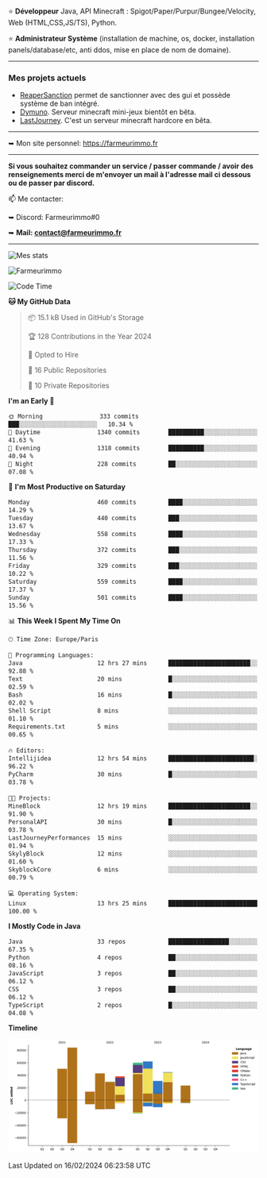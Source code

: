 ⭐ **Développeur** Java, API Minecraft : Spigot/Paper/Purpur/Bungee/Velocity, Web (HTML,CSS,JS/TS), Python.

⭐ **Administrateur Système** (installation de machine, os, docker, installation panels/database/etc, anti ddos, mise en place de nom de domaine).

---

### Mes projets actuels
- [ReaperSanction](https://www.spigotmc.org/resources/reapersanction.89580/) permet de sanctionner avec des gui et possède système de ban intégré.
- [Dymuno](https://discord.gg/dymuno-community-986460742293282886). Serveur minecraft mini-jeux bientôt en bêta.
- [LastJourney](https://lastjourney.fr). C'est un serveur minecraft hardcore en bêta.

---

➥ Mon site personnel: https://farmeurimmo.fr

---

**Si vous souhaitez commander un service / passer commande / avoir des renseignements merci de m'envoyer un mail à l'adresse mail ci dessous ou de passer par discord.**

📫 Me contacter:
 
   ➥ Discord: Farmeurimmo#0
   
   ➥ **Mail: contact@farmeurimmo.fr**

---

![Mes stats](https://github-readme-stats.farmeurimmo.fr/api?username=Farmeurimmo&count_private=true&show_icons=true&theme=radical)

<img src="https://komarev.com/ghpvc/?username=Farmeurimmo" alt="Farmeurimmo" />

<!--START_SECTION:waka-->
![Code Time](http://img.shields.io/badge/Code%20Time-1%2C175%20hrs%207%20mins-blue)

**🐱 My GitHub Data** 

> 📦 15.1 kB Used in GitHub's Storage 
 > 
> 🏆 128 Contributions in the Year 2024
 > 
> 💼 Opted to Hire
 > 
> 📜 16 Public Repositories 
 > 
> 🔑 10 Private Repositories 
 > 
**I'm an Early 🐤** 

```text
🌞 Morning                333 commits         ███░░░░░░░░░░░░░░░░░░░░░░   10.34 % 
🌆 Daytime                1340 commits        ██████████░░░░░░░░░░░░░░░   41.63 % 
🌃 Evening                1318 commits        ██████████░░░░░░░░░░░░░░░   40.94 % 
🌙 Night                  228 commits         ██░░░░░░░░░░░░░░░░░░░░░░░   07.08 % 
```
📅 **I'm Most Productive on Saturday** 

```text
Monday                   460 commits         ████░░░░░░░░░░░░░░░░░░░░░   14.29 % 
Tuesday                  440 commits         ███░░░░░░░░░░░░░░░░░░░░░░   13.67 % 
Wednesday                558 commits         ████░░░░░░░░░░░░░░░░░░░░░   17.33 % 
Thursday                 372 commits         ███░░░░░░░░░░░░░░░░░░░░░░   11.56 % 
Friday                   329 commits         ███░░░░░░░░░░░░░░░░░░░░░░   10.22 % 
Saturday                 559 commits         ████░░░░░░░░░░░░░░░░░░░░░   17.37 % 
Sunday                   501 commits         ████░░░░░░░░░░░░░░░░░░░░░   15.56 % 
```


📊 **This Week I Spent My Time On** 

```text
🕑︎ Time Zone: Europe/Paris

💬 Programming Languages: 
Java                     12 hrs 27 mins      ███████████████████████░░   92.88 % 
Text                     20 mins             █░░░░░░░░░░░░░░░░░░░░░░░░   02.59 % 
Bash                     16 mins             █░░░░░░░░░░░░░░░░░░░░░░░░   02.02 % 
Shell Script             8 mins              ░░░░░░░░░░░░░░░░░░░░░░░░░   01.10 % 
Requirements.txt         5 mins              ░░░░░░░░░░░░░░░░░░░░░░░░░   00.65 % 

🔥 Editors: 
Intellijidea             12 hrs 54 mins      ████████████████████████░   96.22 % 
PyCharm                  30 mins             █░░░░░░░░░░░░░░░░░░░░░░░░   03.78 % 

🐱‍💻 Projects: 
MineBlock                12 hrs 19 mins      ███████████████████████░░   91.90 % 
PersonalAPI              30 mins             █░░░░░░░░░░░░░░░░░░░░░░░░   03.78 % 
LastJourneyPerformances  15 mins             ░░░░░░░░░░░░░░░░░░░░░░░░░   01.94 % 
SkylyBlock               12 mins             ░░░░░░░░░░░░░░░░░░░░░░░░░   01.60 % 
SkyblockCore             6 mins              ░░░░░░░░░░░░░░░░░░░░░░░░░   00.79 % 

💻 Operating System: 
Linux                    13 hrs 25 mins      █████████████████████████   100.00 % 
```

**I Mostly Code in Java** 

```text
Java                     33 repos            █████████████████░░░░░░░░   67.35 % 
Python                   4 repos             ██░░░░░░░░░░░░░░░░░░░░░░░   08.16 % 
JavaScript               3 repos             ██░░░░░░░░░░░░░░░░░░░░░░░   06.12 % 
CSS                      3 repos             ██░░░░░░░░░░░░░░░░░░░░░░░   06.12 % 
TypeScript               2 repos             █░░░░░░░░░░░░░░░░░░░░░░░░   04.08 % 
```



**Timeline**

![Lines of Code chart](https://raw.githubusercontent.com/Farmeurimmo/Farmeurimmo/main/assets/bar_graph.png)


 Last Updated on 16/02/2024 06:23:58 UTC
<!--END_SECTION:waka-->
